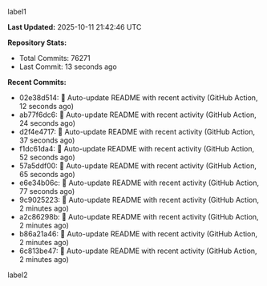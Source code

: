 
label1 
<!-- ACTIVITY_START -->
**Last Updated:** 2025-10-11 21:42:46 UTC

**Repository Stats:**
- Total Commits: 76271
- Last Commit: 13 seconds ago

**Recent Commits:**
- 02e38d514: 🤖 Auto-update README with recent activity (GitHub Action, 12 seconds ago)
- ab77f6dc6: 🤖 Auto-update README with recent activity (GitHub Action, 24 seconds ago)
- d2f4e4717: 🤖 Auto-update README with recent activity (GitHub Action, 37 seconds ago)
- f1dc61da4: 🤖 Auto-update README with recent activity (GitHub Action, 52 seconds ago)
- 57a5ddf00: 🤖 Auto-update README with recent activity (GitHub Action, 65 seconds ago)
- e6e34b06c: 🤖 Auto-update README with recent activity (GitHub Action, 77 seconds ago)
- 9c9025223: 🤖 Auto-update README with recent activity (GitHub Action, 2 minutes ago)
- a2c86298b: 🤖 Auto-update README with recent activity (GitHub Action, 2 minutes ago)
- b86a21a46: 🤖 Auto-update README with recent activity (GitHub Action, 2 minutes ago)
- 6c813be47: 🤖 Auto-update README with recent activity (GitHub Action, 2 minutes ago)
<!-- ACTIVITY_END -->

label2
